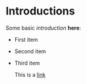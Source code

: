 # Introductions 

Some basic *introduction* **here**:

- First item
- Second item
- Third item

  This is a [link](https://www.google.com) 
